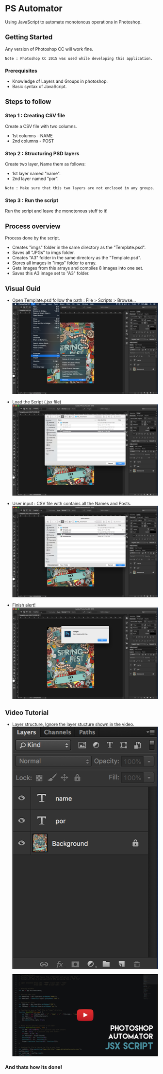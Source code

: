# PS Automator
Using JavaScript to automate monotonous operations in Photoshop.

## Getting Started

Any version of Photoshop CC will work fine.
```
Note : Photoshop CC 2015 was used while developing this application.
```
### Prerequisites

* Knowledge of Layers and Groups in photoshop.
* Basic syntax of JavaScript.

## Steps to follow

### Step 1 : Creating CSV file
Create a CSV file with two columns.
* 1st columns - NAME
* 2nd columns - POST

### Step 2 : Structuring PSD layers
Create two layer, Name them as follows:
* 1st layer named "name".
* 2nd layer named "por".
```
Note : Make sure that this two layers are not enclosed in any groups.
```
### Step 3 : Run the script
Run the script and leave the monotonous stuff to it! 

## Process overview 
Process done by the script.

* Creates "imgs" folder in the same directory as the "Template.psd".
* Saves all "JPGs" to imgs folder.
* Creates "A3" folder in the same directory as the "Template.psd".
* Stores all images in "imgs" folder to array.
* Gets images from this arrays and compiles 8 images into one set.
* Saves this A3 image set to "A3" folder.


## Visual Guid

* Open Template.psd follow the path : File > Scripts > Browse...
  ![image](/README/1.png)
  
* Load the Script (.jsx file)
  ![image](/README/2.png)
  
* User input : CSV file with contains all the Names and Posts.
  ![image](/README/3.png)
  
* Finish alert!
  ![image](/README/4.png)
  
  
## Video Tutorial 

* Layer structure, Ignore the layer stucture shown in the video.
  ![image](/README/5.png)

  [![Watch the video](/README/Thumbnail.jpg)](https://youtu.be/yl-frsRGyPM)


### And thats how its done!

